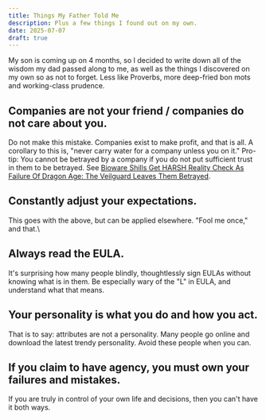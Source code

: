 ```yaml
---
title: Things My Father Told Me
description: Plus a few things I found out on my own.
date: 2025-07-07
draft: true
---
```

My son is coming up on 4 months, so I decided to write down all of the wisdom my dad passed along to me, as well as the things I discovered on my own so as not to forget. Less like Proverbs, more deep-fried bon mots and working-class prudence.

## Companies are not your friend / companies do not care about you.
Do not make this mistake. Companies exist to make profit, and that is all. A corollary to this is, "never carry water for a company unless you on it."
Pro-tip: You cannot be betrayed by a company if you do not put sufficient trust in them to be betrayed. See [Bioware Shills Get HARSH Reality Check As Failure Of Dragon Age: The Veilguard Leaves Them Betrayed](https://m.youtube.com/watch?v=972sWLLcqoU).

## Constantly adjust your expectations.
This goes with the above, but can be applied elsewhere. "Fool me once," and that.\

## Always read the EULA.
It's surprising how many people blindly, thoughtlessly sign EULAs without knowing what is in them. Be especially wary of the "L" in EULA, and understand what that means.

## Your personality is what you do and how you act.
That is to say: attributes are not a personality. Many people go online and download the latest trendy personality. Avoid these people when you can.

## If you claim to have agency, you must own your failures and mistakes.
If you are truly in control of your own life and decisions, then you can't have it both ways.
